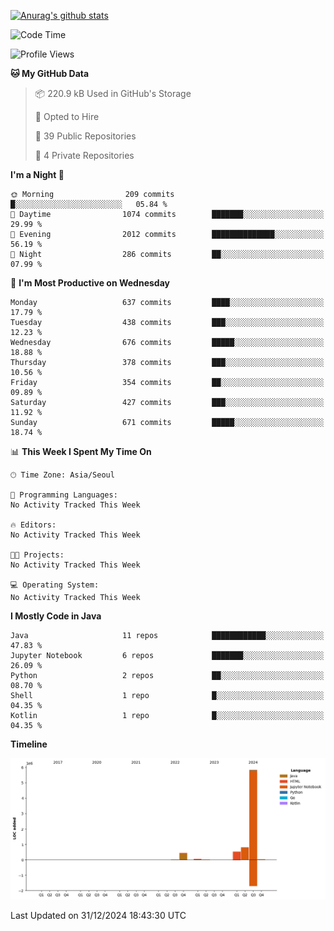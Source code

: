 [![Anurag's github stats](https://github-readme-stats.vercel.app/api?username=hajubal)](https://github.com/anuraghazra/github-readme-stats)

<!--START_SECTION:waka-->
![Code Time](http://img.shields.io/badge/Code%20Time-164%20hrs%2025%20mins-blue)

![Profile Views](http://img.shields.io/badge/Profile%20Views-0-blue)

**🐱 My GitHub Data** 

> 📦 220.9 kB Used in GitHub's Storage 
 > 
> 💼 Opted to Hire
 > 
> 📜 39 Public Repositories 
 > 
> 🔑 4 Private Repositories 
 > 
**I'm a Night 🦉** 

```text
🌞 Morning                209 commits         █░░░░░░░░░░░░░░░░░░░░░░░░   05.84 % 
🌆 Daytime                1074 commits        ███████░░░░░░░░░░░░░░░░░░   29.99 % 
🌃 Evening                2012 commits        ██████████████░░░░░░░░░░░   56.19 % 
🌙 Night                  286 commits         ██░░░░░░░░░░░░░░░░░░░░░░░   07.99 % 
```
📅 **I'm Most Productive on Wednesday** 

```text
Monday                   637 commits         ████░░░░░░░░░░░░░░░░░░░░░   17.79 % 
Tuesday                  438 commits         ███░░░░░░░░░░░░░░░░░░░░░░   12.23 % 
Wednesday                676 commits         █████░░░░░░░░░░░░░░░░░░░░   18.88 % 
Thursday                 378 commits         ███░░░░░░░░░░░░░░░░░░░░░░   10.56 % 
Friday                   354 commits         ██░░░░░░░░░░░░░░░░░░░░░░░   09.89 % 
Saturday                 427 commits         ███░░░░░░░░░░░░░░░░░░░░░░   11.92 % 
Sunday                   671 commits         █████░░░░░░░░░░░░░░░░░░░░   18.74 % 
```


📊 **This Week I Spent My Time On** 

```text
🕑︎ Time Zone: Asia/Seoul

💬 Programming Languages: 
No Activity Tracked This Week

🔥 Editors: 
No Activity Tracked This Week

🐱‍💻 Projects: 
No Activity Tracked This Week

💻 Operating System: 
No Activity Tracked This Week
```

**I Mostly Code in Java** 

```text
Java                     11 repos            ████████████░░░░░░░░░░░░░   47.83 % 
Jupyter Notebook         6 repos             ███████░░░░░░░░░░░░░░░░░░   26.09 % 
Python                   2 repos             ██░░░░░░░░░░░░░░░░░░░░░░░   08.70 % 
Shell                    1 repo              █░░░░░░░░░░░░░░░░░░░░░░░░   04.35 % 
Kotlin                   1 repo              █░░░░░░░░░░░░░░░░░░░░░░░░   04.35 % 
```



**Timeline**

![Lines of Code chart](https://raw.githubusercontent.com/hajubal/hajubal/main/assets/bar_graph.png)


 Last Updated on 31/12/2024 18:43:30 UTC
<!--END_SECTION:waka-->